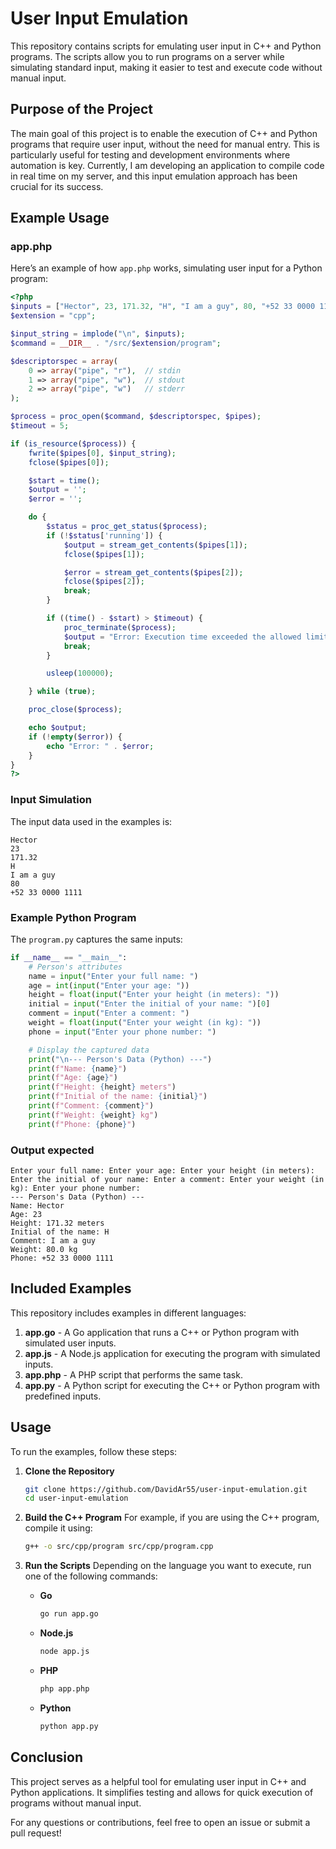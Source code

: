 # User Input Emulation

This repository contains scripts for emulating user input in C++ and Python programs. The scripts allow you to run programs on a server while simulating standard input, making it easier to test and execute code without manual input.

## Purpose of the Project

The main goal of this project is to enable the execution of C++ and Python programs that require user input, without the need for manual entry. This is particularly useful for testing and development environments where automation is key. Currently, I am developing an application to compile code in real time on my server, and this input emulation approach has been crucial for its success.

## Example Usage

### app.php

Here’s an example of how `app.php` works, simulating user input for a Python program:

```php
<?php
$inputs = ["Hector", 23, 171.32, "H", "I am a guy", 80, "+52 33 0000 1111"];
$extension = "cpp";

$input_string = implode("\n", $inputs);
$command = __DIR__ . "/src/$extension/program";

$descriptorspec = array(
    0 => array("pipe", "r"),  // stdin
    1 => array("pipe", "w"),  // stdout
    2 => array("pipe", "w")   // stderr
);

$process = proc_open($command, $descriptorspec, $pipes);
$timeout = 5;

if (is_resource($process)) {
    fwrite($pipes[0], $input_string);
    fclose($pipes[0]);

    $start = time();
    $output = '';
    $error = '';

    do {
        $status = proc_get_status($process);
        if (!$status['running']) {
            $output = stream_get_contents($pipes[1]);
            fclose($pipes[1]);

            $error = stream_get_contents($pipes[2]);
            fclose($pipes[2]);
            break;
        }

        if ((time() - $start) > $timeout) {
            proc_terminate($process);
            $output = "Error: Execution time exceeded the allowed limit of $timeout seconds.";
            break;
        }

        usleep(100000);

    } while (true);

    proc_close($process);

    echo $output;
    if (!empty($error)) {
        echo "Error: " . $error;
    }
}
?>
```

### Input Simulation

The input data used in the examples is:

```plaintext
Hector
23
171.32
H
I am a guy
80
+52 33 0000 1111
```

### Example Python Program

The `program.py` captures the same inputs:

```python
if __name__ == "__main__":
    # Person's attributes
    name = input("Enter your full name: ")
    age = int(input("Enter your age: "))
    height = float(input("Enter your height (in meters): "))
    initial = input("Enter the initial of your name: ")[0]
    comment = input("Enter a comment: ")
    weight = float(input("Enter your weight (in kg): "))
    phone = input("Enter your phone number: ")

    # Display the captured data
    print("\n--- Person's Data (Python) ---")
    print(f"Name: {name}")
    print(f"Age: {age}")
    print(f"Height: {height} meters")
    print(f"Initial of the name: {initial}")
    print(f"Comment: {comment}")
    print(f"Weight: {weight} kg")
    print(f"Phone: {phone}")
```

### Output expected

```plaintext
Enter your full name: Enter your age: Enter your height (in meters): Enter the initial of your name: Enter a comment: Enter your weight (in kg): Enter your phone number: 
--- Person's Data (Python) ---
Name: Hector
Age: 23
Height: 171.32 meters
Initial of the name: H
Comment: I am a guy
Weight: 80.0 kg
Phone: +52 33 0000 1111
```

## Included Examples

This repository includes examples in different languages:

1. **app.go** - A Go application that runs a C++ or Python program with simulated user inputs.
2. **app.js** - A Node.js application for executing the program with simulated inputs.
3. **app.php** - A PHP script that performs the same task.
4. **app.py** - A Python script for executing the C++ or Python program with predefined inputs.

## Usage

To run the examples, follow these steps:

1. **Clone the Repository**
   ```bash
   git clone https://github.com/DavidAr55/user-input-emulation.git
   cd user-input-emulation
   ```

2. **Build the C++ Program**
   For example, if you are using the C++ program, compile it using:
   ```bash
   g++ -o src/cpp/program src/cpp/program.cpp
   ```

3. **Run the Scripts**
   Depending on the language you want to execute, run one of the following commands:

   - **Go**
     ```bash
     go run app.go
     ```

   - **Node.js**
     ```bash
     node app.js
     ```

   - **PHP**
     ```bash
     php app.php
     ```

   - **Python**
     ```bash
     python app.py
     ```

## Conclusion

This project serves as a helpful tool for emulating user input in C++ and Python applications. It simplifies testing and allows for quick execution of programs without manual input.

For any questions or contributions, feel free to open an issue or submit a pull request!